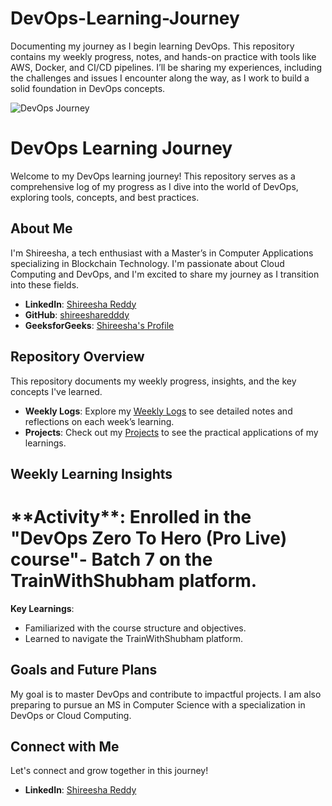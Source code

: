 # DevOps-Learning-Journey
Documenting my journey as I begin learning DevOps. This repository contains my weekly progress, notes, and hands-on practice with tools like AWS, Docker, and CI/CD pipelines. I’ll be sharing my experiences, including the challenges and issues I encounter along the way, as I work to build a solid foundation in DevOps concepts.

![DevOps Journey](https://t4.ftcdn.net/jpg/03/96/98/33/360_F_396983381_AcuGFHQbNn7D9eercXFpOecN7d7B5F66.jpg)

# DevOps Learning Journey 

Welcome to my DevOps learning journey! This repository serves as a comprehensive log of my progress as I dive into the world of DevOps, exploring tools, concepts, and best practices.

## About Me
I'm Shireesha, a tech enthusiast with a Master’s in Computer Applications specializing in Blockchain Technology. I'm passionate about Cloud Computing and DevOps, and I'm excited to share my journey as I transition into these fields.

- **LinkedIn**: [Shireesha Reddy](https://www.linkedin.com/in/shireesha-reddy-)
- **GitHub**: [shireesharedddy](https://github.com/shireesharedddy)
- **GeeksforGeeks**: [Shireesha's Profile](https://www.geeksforgeeks.org/user/shireesharedm1fs/)

## Repository Overview
This repository documents my weekly progress, insights, and the key concepts I've learned.

- **Weekly Logs**: Explore my [Weekly Logs](Weekly-Logs) to see detailed notes and reflections on each week’s learning.
- **Projects**: Check out my [Projects](Projects) to see the practical applications of my learnings.

## Weekly Learning Insights
<h1>**Activity**: Enrolled in the "DevOps Zero To Hero (Pro Live) course"- Batch 7 on the TrainWithShubham platform.</h1>

**Key Learnings**:
- Familiarized with the course structure and objectives.
- Learned to navigate the TrainWithShubham platform.

## Goals and Future Plans
My goal is to master DevOps and contribute to impactful projects. I am also preparing to pursue an MS in Computer Science with a specialization in DevOps or Cloud Computing.

## Connect with Me
Let's connect and grow together in this journey!
- **LinkedIn**: [Shireesha Reddy](https://www.linkedin.com/in/shireesha-reddy-)
